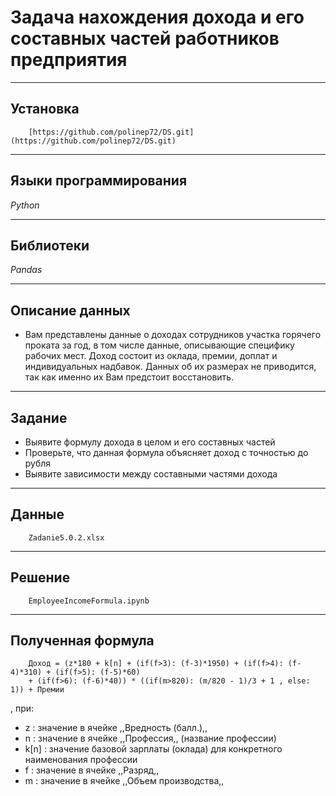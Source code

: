 # Задача нахождения дохода и его составных частей работников предприятия
____
## Установка
```
    [https://github.com/polinep72/DS.git](https://github.com/polinep72/DS.git)
```
____
## Языки программирования
*Python*
____
## Библиотеки
*Pandas*
____
## Описание данных
- Вам представлены данные о доходах сотрудников участка горячего проката за год, в том числе данные, описывающие специфику рабочих мест.
Доход состоит из оклада, премии, доплат и индивидуальных надбавок. Данных об их размерах не приводится, так как именно их Вам предстоит восстановить.
____
## Задание 
- Выявите формулу дохода в целом и его составных частей
- Проверьте, что данная формула объясняет доход с точностью до рубля
- Выявите зависимости между составными частями дохода
____
## Данные 
```
    Zadanie5.0.2.xlsx
```
____
## Решение 
```
    EmployeeIncomeFormula.ipynb
```
____
## Полученная формула 
```
    Доход = (z*180 + k[n] + (if(f>3): (f-3)*1950) + (if(f>4): (f-4)*310) + (if(f>5): (f-5)*60) 
    + (if(f>6): (f-6)*40)) * ((if(m>820): (m/820 - 1)/3 + 1 , else: 1)) + Премии
```
, при:
-	z : значение в ячейке ,,Вредность (балл.),, 
-	n : значение в ячейке ,,Профессия,, (название профессии)
-	k[n] : значение базовой зарплаты (оклада) для конкретного наименования профессии
-	f : значение в ячейке ,,Разряд,,
-	m : значение в ячейке ,,Объем производства,,
